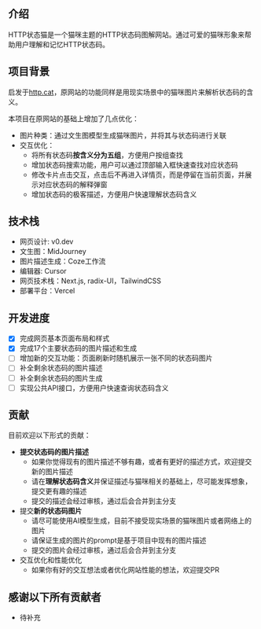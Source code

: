 ## 介绍

HTTP状态猫是一个猫咪主题的HTTP状态码图解网站。通过可爱的猫咪形象来帮助用户理解和记忆HTTP状态码。

## 项目背景
启发于[http.cat](https://http.cat)，原网站的功能同样是用现实场景中的猫咪图片来解析状态码的含义。

本项目在原网站的基础上增加了几点优化：

- 图片种类：通过文生图模型生成猫咪图片，并将其与状态码进行关联
- 交互优化：
  - 将所有状态码**按含义分为五组**，方便用户按组查找
  - 增加状态码搜索功能，用户可以通过顶部输入框快速查找对应状态码
  - 修改卡片点击交互，点击后不再进入详情页，而是停留在当前页面，并展示对应状态码的解释弹窗
  - 增加状态码的极客描述，方便用户快速理解状态码含义

## 技术栈

- 网页设计: v0.dev
- 文生图：MidJourney
- 图片描述生成：Coze工作流
- 编辑器: Cursor
- 网页技术栈：Next.js, radix-UI，TailwindCSS
- 部署平台：Vercel

## 开发进度

- [x] 完成网页基本页面布局和样式
- [x] 完成17个主要状态码的图片描述和生成
- [ ] 增加新的交互功能：页面刷新时随机展示一张不同的状态码图片
- [ ] 补全剩余状态码的图片描述
- [ ] 补全剩余状态码的图片生成
- [ ] 实现公共API接口，方便用户快速查询状态码含义

## 贡献

目前欢迎以下形式的贡献：
- **提交状态码的图片描述**
  - 如果你觉得现有的图片描述不够有趣，或者有更好的描述方式，欢迎提交新的图片描述
  - 请在**理解状态码含义**并保证描述与猫咪相关的基础上，尽可能发挥想象，提交更有趣的描述
  - 提交的描述会经过审核，通过后会合并到主分支
- 提交**新的状态码图片**
  - 请尽可能使用AI模型生成，目前不接受现实场景的猫咪图片或者网络上的图片
  - 请保证生成的图片的prompt是基于项目中现有的图片描述
  - 提交的图片会经过审核，通过后会合并到主分支
- 交互优化和性能优化
  - 如果你有好的交互想法或者优化网站性能的想法，欢迎提交PR

## 感谢以下所有贡献者

- 待补充
